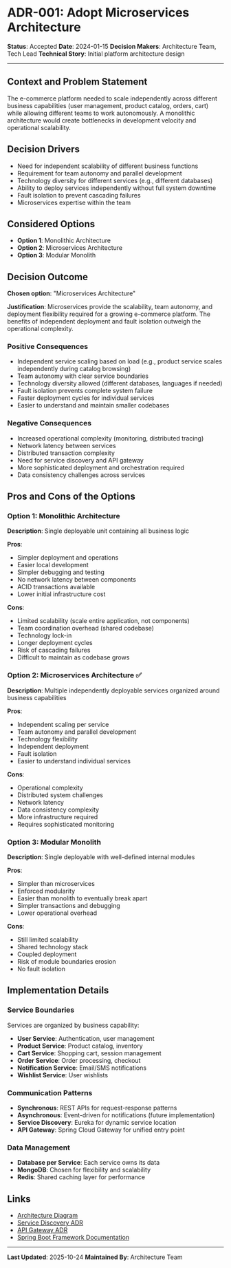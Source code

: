 # ADR-001: Adopt Microservices Architecture

**Status**: Accepted
**Date**: 2024-01-15
**Decision Makers**: Architecture Team, Tech Lead
**Technical Story**: Initial platform architecture design

---

## Context and Problem Statement

The e-commerce platform needed to scale independently across different business capabilities (user management, product catalog, orders, cart) while allowing different teams to work autonomously. A monolithic architecture would create bottlenecks in development velocity and operational scalability.

## Decision Drivers

- Need for independent scalability of different business functions
- Requirement for team autonomy and parallel development
- Technology diversity for different services (e.g., different databases)
- Ability to deploy services independently without full system downtime
- Fault isolation to prevent cascading failures
- Microservices expertise within the team

## Considered Options

- **Option 1**: Monolithic Architecture
- **Option 2**: Microservices Architecture
- **Option 3**: Modular Monolith

## Decision Outcome

**Chosen option**: "Microservices Architecture"

**Justification**: Microservices provide the scalability, team autonomy, and deployment flexibility required for a growing e-commerce platform. The benefits of independent deployment and fault isolation outweigh the operational complexity.

### Positive Consequences

- Independent service scaling based on load (e.g., product service scales independently during catalog browsing)
- Team autonomy with clear service boundaries
- Technology diversity allowed (different databases, languages if needed)
- Fault isolation prevents complete system failure
- Faster deployment cycles for individual services
- Easier to understand and maintain smaller codebases

### Negative Consequences

- Increased operational complexity (monitoring, distributed tracing)
- Network latency between services
- Distributed transaction complexity
- Need for service discovery and API gateway
- More sophisticated deployment and orchestration required
- Data consistency challenges across services

## Pros and Cons of the Options

### Option 1: Monolithic Architecture

**Description**: Single deployable unit containing all business logic

**Pros**:
- Simpler deployment and operations
- Easier local development
- Simpler debugging and testing
- No network latency between components
- ACID transactions available
- Lower initial infrastructure cost

**Cons**:
- Limited scalability (scale entire application, not components)
- Team coordination overhead (shared codebase)
- Technology lock-in
- Longer deployment cycles
- Risk of cascading failures
- Difficult to maintain as codebase grows

### Option 2: Microservices Architecture ✅

**Description**: Multiple independently deployable services organized around business capabilities

**Pros**:
- Independent scaling per service
- Team autonomy and parallel development
- Technology flexibility
- Independent deployment
- Fault isolation
- Easier to understand individual services

**Cons**:
- Operational complexity
- Distributed system challenges
- Network latency
- Data consistency complexity
- More infrastructure required
- Requires sophisticated monitoring

### Option 3: Modular Monolith

**Description**: Single deployable with well-defined internal modules

**Pros**:
- Simpler than microservices
- Enforced modularity
- Easier than monolith to eventually break apart
- Simpler transactions and debugging
- Lower operational overhead

**Cons**:
- Still limited scalability
- Shared technology stack
- Coupled deployment
- Risk of module boundaries erosion
- No fault isolation

## Implementation Details

### Service Boundaries

Services are organized by business capability:
- **User Service**: Authentication, user management
- **Product Service**: Product catalog, inventory
- **Cart Service**: Shopping cart, session management
- **Order Service**: Order processing, checkout
- **Notification Service**: Email/SMS notifications
- **Wishlist Service**: User wishlists

### Communication Patterns

- **Synchronous**: REST APIs for request-response patterns
- **Asynchronous**: Event-driven for notifications (future implementation)
- **Service Discovery**: Eureka for dynamic service location
- **API Gateway**: Spring Cloud Gateway for unified entry point

### Data Management

- **Database per Service**: Each service owns its data
- **MongoDB**: Chosen for flexibility and scalability
- **Redis**: Shared caching layer for performance

## Links

- [Architecture Diagram](../ARCHITECTURE_DIAGRAM.md)
- [Service Discovery ADR](002-service-discovery-with-eureka.md)
- [API Gateway ADR](003-api-gateway-pattern.md)
- [Spring Boot Framework Documentation](https://spring.io/projects/spring-boot)

---

**Last Updated**: 2025-10-24
**Maintained By**: Architecture Team
